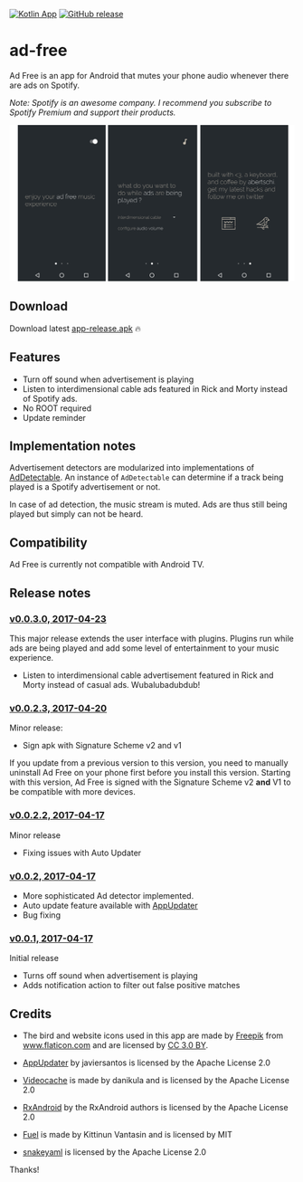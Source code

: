 [![Kotlin App](https://img.shields.io/badge/Android-Kotlin-green.svg?style=flat)]()
[![GitHub release](https://img.shields.io/github/release/abertschi/ad-free.svg)]()

# ad-free
Ad Free is an app for Android that mutes your phone audio whenever there are ads on Spotify.

_Note: Spotify is an awesome company. I recommend you subscribe to Spotify Premium and support their products._  

<img src=".github/cover2.png" width="900">

## Download
Download latest [app-release.apk](https://github.com/abertschi/ad-free/releases/latest) :fire:

## Features
- Turn off sound when advertisement is playing
- Listen to interdimensional cable ads featured in Rick and Morty instead of Spotify ads.
- No ROOT required
- Update reminder

## Implementation notes
Advertisement detectors are modularized into implementations of [AdDetectable](./app/src/main/java/ch/abertschi/adump/detector/AdDetectable.kt). An instance of `AdDetectable` can determine if a track being played is a Spotify advertisement or not.

In case of ad detection, the music stream is muted. Ads are thus still being played but simply can not be heard.

## Compatibility
Ad Free is currently not compatible with Android TV.

## Release notes

### [v0.0.3.0, 2017-04-23](https://github.com/abertschi/ad-free/releases/tag/v0.0.3.0)
This major release extends the user interface with plugins. Plugins run while ads are being played and
add some level of entertainment to your music experience.

- Listen to interdimensional cable advertisement featured in Rick and Morty instead of casual ads. Wubalubadubdub!

### [v0.0.2.3, 2017-04-20](https://github.com/abertschi/ad-free/releases/tag/v0.0.2.3)
Minor release:
- Sign apk with Signature Scheme v2 and v1

If you update from a previous version to this version, you need to manually uninstall Ad Free on your phone first before you install this version. Starting with this version, Ad Free is signed with the Signature Scheme v2 __and__ V1 to be compatible with more devices.

### [v0.0.2.2, 2017-04-17](https://github.com/abertschi/ad-free/releases/tag/v0.0.2.2)
Minor release
- Fixing issues with Auto Updater

### [v0.0.2, 2017-04-17](https://github.com/abertschi/ad-free/releases/tag/v0.0.2)
- More sophisticated Ad detector implemented.
- Auto update feature available with [AppUpdater](https://github.com/javiersantos/AppUpdater)
- Bug fixing

### [v0.0.1, 2017-04-17](https://github.com/abertschi/ad-free/releases/tag/v0.0.1)
Initial release
- Turns off sound when advertisement is playing
- Adds notification action to filter out false positive matches

## Credits
- The bird and website icons used in this app are made by <a href="http://www.freepik.com" title="Freepik">Freepik</a> from <a href="http://www.flaticon.com" title="Flaticon">www.flaticon.com</a> and are licensed by <a href="http://creativecommons.org/licenses/by/3.0/" title="Creative Commons BY 3.0" target="_blank">CC 3.0 BY</a>.

- [AppUpdater](https://github.com/javiersantos/AppUpdater) by javiersantos is licensed by the Apache License 2.0

- [Videocache](https://github.com/danikula/AndroidVideoCache/blob/master/LICENSE) is made by danikula and is licensed by the Apache License 2.0

- [RxAndroid](https://github.com/ReactiveX/RxAndroid) by the RxAndroid authors is licensed by the Apache License 2.0

- [Fuel](https://github.com/kittinunf/Fuel) is made by Kittinun Vantasin and is licensed by MIT

- [snakeyaml](https://bitbucket.org/asomov/snakeyaml) is licensed by the Apache License 2.0

Thanks!
